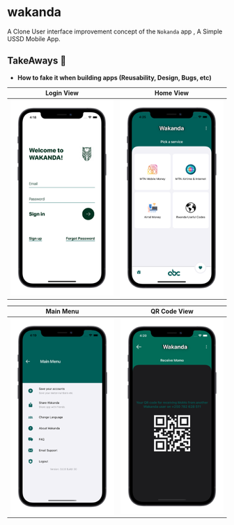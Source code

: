# wakanda
A  Clone User interface improvement concept of the `Nokanda` app , A Simple USSD Mobile App.

## TakeAways 🚀

- **How to fake it when building apps (Reusability, Design, Bugs, etc)**

Login View                   |  Home View
:-------------------------:|:-------------------------:
![](login.png)  |  ![](home.png)

Main Menu                   |  QR Code View
:-------------------------:|:-------------------------:
![](menu.png)  |  ![](qrcode.png)
